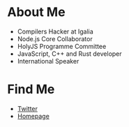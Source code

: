 # About Me

- Compilers Hacker at Igalia
- Node.js Core Collaborator
- HolyJS Programme Committee
- JavaScript, C++ and Rust developer
- International Speaker

# Find Me

- [Twitter](https://twitter.com/ryzokuken)
- [Homepage](https://ryzokuken.dev)
